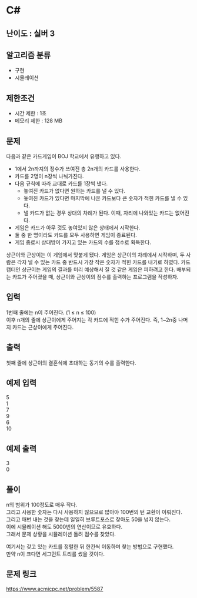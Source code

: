 # C#

## 난이도 : 실버 3

## 알고리즘 분류
  - 구현
  - 시뮬레이션

## 제한조건
  - 시간 제한 : 1초
  - 메모리 제한 : 128 MB

## 문제
다음과 같은 카드게임이 BOJ 학교에서 유행하고 있다.<br/>

  - 1에서 2n까지의 정수가 쓰여진 총 2n개의 카드를 사용한다.
  - 카드를 2명이 n장씩 나눠가진다.
  - 다음 규칙에 따라 교대로 카드를 1장씩 낸다.
    - 놓여진 카드가 없다면 원하는 카드를 낼 수 있다.
    - 놓여진 카드가 있다면 마지막에 나온 카드보다 큰 숫자가 적힌 카드를 낼 수 있다.
    - 낼 카드가 없는 경우 상대의 차례가 된다. 이때, 자리에 나와있는 카드는 없어진다.
  - 게임은 카드가 아무 것도 놓여있지 않은 상태에서 시작한다.
  - 둘 중 한 명이라도 카드를 모두 사용하면 게임이 종료된다.
  - 게임 종료시 상대방이 가지고 있는 카드의 수를 점수로 획득한다.

상근이와 근상이는 이 게임에서 맞붙게 됐다. 게임은 상근이의 차례에서 시작하며, 두 사람은 각자 낼 수 있는 카드 중 반드시 가장 작은 숫자가 적힌 카드를 내기로 하였다. 카드 캡터인 상근이는 게임의 결과를 미리 예상해서 질 것 같은 게임은 피하려고 한다. 배부되는 카드가 주어졌을 때, 상근이와 근상이의 점수를 출력하는 프로그램을 작성하자.<br/>


## 입력
1번째 줄에는 n이 주어진다. (1 ≤ n ≤ 100)<br/>
이후 n개의 줄에 상근이에게 주어지는 각 카드에 적힌 수가 주어진다. 즉, 1~2n중 나머지 카드는 근상이에게 주어진다.<br/>


## 출력
첫째 줄에 상근이의 결혼식에 초대하는 동기의 수를 출력한다.<br/>


## 예제 입력
5<br/>
1<br/>
7<br/>
9<br/>
6<br/>
10<br/>


## 예제 출력
3<br/>
0<br/>


## 풀이
n의 범위가 100정도로 매우 작다.<br/>
그리고 사용한 숫자는 다시 사용하지 않으므로 많아야 100번의 턴 교환이 이뤄진다.<br/>
그리고 매번 내는 것을 찾는데 일일히 브루트포스로 찾아도 50을 넘지 않는다.<br/>
이에 시뮬레이션 해도 5000번의 연산이므로 유효하다.<br/>
그래서 문제 상황을 시뮬레이션 돌려 점수를 찾았다.<br/>


여기서는 갖고 있는 카드를 정렬한 뒤 한칸씩 이동하며 찾는 방법으로 구현했다.<br/>
만약 n이 크다면 세그먼트 트리를 썼을 것이다.<br/>


## 문제 링크
https://www.acmicpc.net/problem/5587